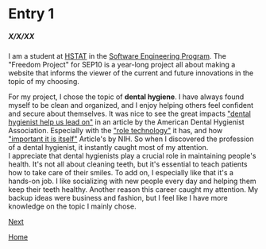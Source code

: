 # Entry 1
##### X/X/XX

I am a student at [HSTAT](https://www.hstat.org/) in the [Software Engineering Program](https://hstatsep.github.io/). The "Freedom Project" for SEP10 is a year-long project all about making a website that informs the viewer of the current and future innovations in the topic of my choosing.

For my project, I chose the topic of **dental hygiene**. I have always found myself to be clean and organized, and I enjoy helping others feel confident and secure about themselves. It was nice to see the great impacts ["dental hygienist help us lead on"](https://jdh.adha.org/content/99/5/4) in an article by the American Dental Hygienist Association. Especially with the ["role technology"](https://pmc.ncbi.nlm.nih.gov/articles/PMC10093858/) it has, and how ["important it is itself"](https://www.nidcr.nih.gov/health-info/oral-hygiene) Article's by NIH. So when I discovered the profession of a dental hygienist, it instantly caught most of my attention.  
I appreciate that dental hygienists play a crucial role in maintaining people's health. It's not all about cleaning teeth, but it's essential to teach patients how to take care of their smiles. To add on, I especially like that it's a hands-on job. I like socializing with new people every day and helping them keep their teeth healthy.
Another reason this career caught my attention. My backup ideas were business and fashion, but I feel like I have more knowledge on the topic I mainly chose.


[Next](entry02.md)

[Home](../README.md)
